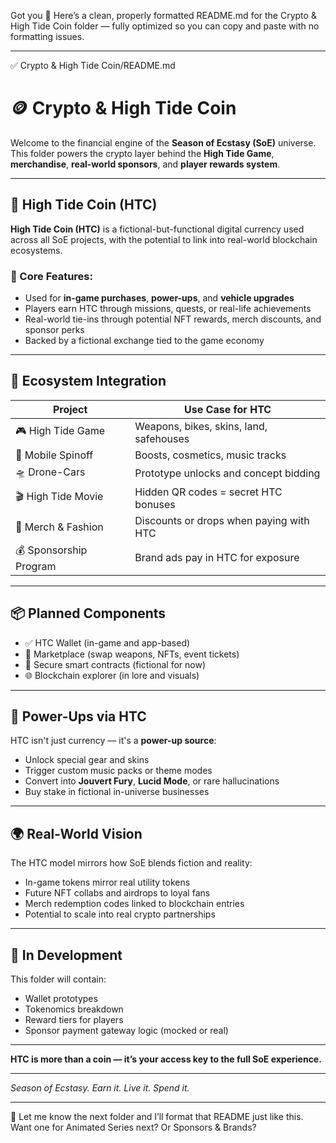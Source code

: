 Got you 💯 Here’s a clean, properly formatted README.md for the Crypto & High Tide Coin folder — fully optimized so you can copy and paste with no formatting issues.


---

✅ Crypto & High Tide Coin/README.md

# 🪙 Crypto & High Tide Coin

Welcome to the financial engine of the **Season of Ecstasy (SoE)** universe.  
This folder powers the crypto layer behind the **High Tide Game**, **merchandise**, **real-world sponsors**, and **player rewards system**.

---

## 💠 High Tide Coin (HTC)

**High Tide Coin (HTC)** is a fictional-but-functional digital currency used across all SoE projects, with the potential to link into real-world blockchain ecosystems.

### 🔑 Core Features:
- Used for **in-game purchases**, **power-ups**, and **vehicle upgrades**
- Players earn HTC through missions, quests, or real-life achievements
- Real-world tie-ins through potential NFT rewards, merch discounts, and sponsor perks
- Backed by a fictional exchange tied to the game economy

---

## 🔁 Ecosystem Integration

| Project                | Use Case for HTC                          |
|------------------------|-------------------------------------------|
| 🎮 High Tide Game      | Weapons, bikes, skins, land, safehouses   |
| 📲 Mobile Spinoff      | Boosts, cosmetics, music tracks           |
| 🛸 Drone-Cars          | Prototype unlocks and concept bidding     |
| 🎬 High Tide Movie     | Hidden QR codes = secret HTC bonuses      |
| 🧢 Merch & Fashion     | Discounts or drops when paying with HTC   |
| 💰 Sponsorship Program | Brand ads pay in HTC for exposure         |

---

## 📦 Planned Components

- ✅ HTC Wallet (in-game and app-based)
- 🔄 Marketplace (swap weapons, NFTs, event tickets)
- 🔐 Secure smart contracts (fictional for now)
- 🌐 Blockchain explorer (in lore and visuals)

---

## 🧠 Power-Ups via HTC

HTC isn't just currency — it's a **power-up source**:
- Unlock special gear and skins
- Trigger custom music packs or theme modes
- Convert into **Jouvert Fury**, **Lucid Mode**, or rare hallucinations
- Buy stake in fictional in-universe businesses

---

## 🌍 Real-World Vision

The HTC model mirrors how SoE blends fiction and reality:
- In-game tokens mirror real utility tokens
- Future NFT collabs and airdrops to loyal fans
- Merch redemption codes linked to blockchain entries
- Potential to scale into real crypto partnerships

---

## 🚧 In Development

This folder will contain:
- Wallet prototypes
- Tokenomics breakdown
- Reward tiers for players
- Sponsor payment gateway logic (mocked or real)

---

**HTC is more than a coin — it’s your access key to the full SoE experience.**

---

*Season of Ecstasy. Earn it. Live it. Spend it.*


---

📌 Let me know the next folder and I’ll format that README just like this.
Want one for Animated Series next? Or Sponsors & Brands?

